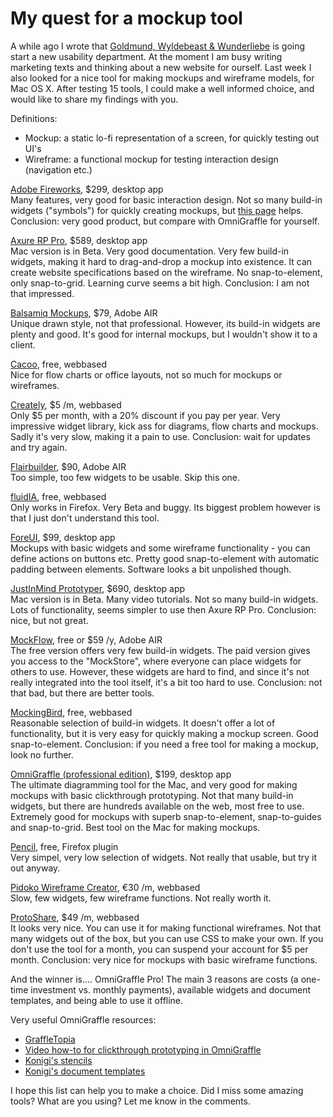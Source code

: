 # My quest for a mockup tool
A while ago I wrote that [Goldmund, Wyldebeast & Wunderliebe](http://www.gw20e.com) is going start a new usability department. At the moment I am busy writing marketing texts and thinking about a new website for ourself. Last week I also looked for a nice tool for making mockups and wireframe models, for Mac OS X. After testing 15 tools, I could make a well informed choice, and would like to share my findings with you.

Definitions:

* Mockup: a static lo-fi representation of a screen, for quickly testing out UI's
* Wireframe: a functional mockup for testing interaction design (navigation etc.)

[Adobe Fireworks](http://www.adobe.com/products/fireworks/), $299, desktop app  
Many features, very good for basic interaction design. Not so many build-in widgets ("symbols") for quickly creating mockups, but [this page](http://developer.yahoo.com/ypatterns/about/stencils/fireworks.html) helps. Conclusion: very good product, but compare with OmniGraffle for yourself.

[Axure RP Pro](http://www.axure.com), $589, desktop app  
Mac version is in Beta. Very good documentation. Very few build-in widgets, making it hard to drag-and-drop a mockup into existence. It can create website specifications based on the wireframe. No snap-to-element, only snap-to-grid. Learning curve seems a bit high. Conclusion: I am not that impressed.

[Balsamiq Mockups](http://www.balsamiq.com/products/mockups), $79, Adobe AIR  
Unique drawn style, not that professional. However, its build-in widgets are plenty and good. It's good for internal mockups, but I wouldn't show it to a client.

[Cacoo](http://cacoo.com/), free, webbased  
Nice for flow charts or office layouts, not so much for mockups or wireframes.

[Creately](http://creately.com/Online-UI-Mockups-and-Wireframes), $5 /m, webbased  
Only $5 per month, with a 20% discount if you pay per year. Very impressive widget library, kick ass for diagrams, flow charts and mockups. Sadly it's very slow, making it a pain to use. Conclusion: wait for updates and try again.

[Flairbuilder](http://www.flairbuilder.com/), $90, Adobe AIR  
Too simple, too few widgets to be usable. Skip this one.

[fluidIA](http://www.fluidia.org/), free, webbased  
Only works in Firefox. Very Beta and buggy. Its biggest problem however is that I just don't understand this tool.

[ForeUI](http://www.foreui.com/), $99, desktop app  
Mockups with basic widgets and some wireframe functionality - you can define actions on buttons etc. Pretty good snap-to-element with automatic padding between elements. Software looks a bit unpolished though.

[JustInMind Prototyper](http://www.justinmind.com/wireframe/justinmind_prototyper), $690, desktop app  
Mac version is in Beta. Many video tutorials. Not so many build-in widgets. Lots of functionality, seems simpler to use then Axure RP Pro. Conclusion: nice, but not great. 

[MockFlow](http://www.mockflow.com/), free or $59 /y, Adobe AIR  
The free version offers very few build-in widgets. The paid version gives you access to the "MockStore", where everyone can place widgets for others to use. However, these widgets are hard to find, and since it's not really integrated into the tool itself, it's a bit too hard to use. Conclusion: not that bad, but there are better tools.

[MockingBird](http://gomockingbird.com/), free, webbased  
Reasonable selection of build-in widgets. It doesn't offer a lot of functionality, but it is very easy for quickly making a mockup screen. Good snap-to-element. Conclusion: if you need a free tool for making a mockup, look no further.

[OmniGraffle (professional edition)](http://www.omnigroup.com/applications/OmniGraffle/), $199, desktop app  
The ultimate diagramming tool for the Mac, and very good for making mockups with basic clickthrough prototyping. Not that many build-in widgets, but there are hundreds available on the web,  most free to use. Extremely good for mockups with superb snap-to-element, snap-to-guides and snap-to-grid. Best tool on the Mac for making mockups.

[Pencil](http://www.evolus.vn/Pencil/), free, Firefox plugin  
Very simpel, very low selection of widgets. Not really that usable, but try it out anyway.

[Pidoko Wireframe Creator](https://pidoco.com/en/benefits/products/prototype-creator), €30 /m, webbased  
Slow, few widgets, few wireframe functions. Not really worth it.

[ProtoShare](http://www.protoshare.com/), $49 /m, webbased  
It looks very nice. You can use it for making functional wireframes. Not that many widgets out of the box, but you can use CSS to make your own. If you don't use the tool for a month, you can suspend your account for $5 per month. Conclusion: very nice for mockups with basic wireframe functions.

And the winner is.... OmniGraffle Pro! The main 3 reasons are costs (a one-time investment vs. monthly payments), available widgets and document templates, and being able to use it offline.

Very useful OmniGraffle resources:

* [GraffleTopia](http://www.graffletopia.com/)
* [Video how-to for clickthrough prototyping in OmniGraffle](http://urlgreyhot.com/personal/weblog/creating_prototypes_with_omnigraffle)
* [Konigi's stencils](http://konigi.com/tools/omnigraffle-wireframe-stencils)
* [Konigi's document templates](http://konigi.com/tools/omnigraffle-ux-template)

I hope this list can help you to make a choice. Did I miss some amazing tools? What are you using? Let me know in the comments.